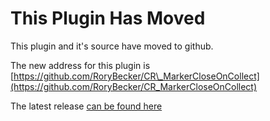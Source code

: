 # This Plugin Has Moved #

This plugin and it's source have moved to github.

The new address for this plugin is [https://github.com/RoryBecker/CR\_MarkerCloseOnCollect](https://github.com/RoryBecker/CR_MarkerCloseOnCollect)

The latest release [can be found here](https://github.com/RoryBecker/CR_MarkerCloseOnCollect/releases/latest)
